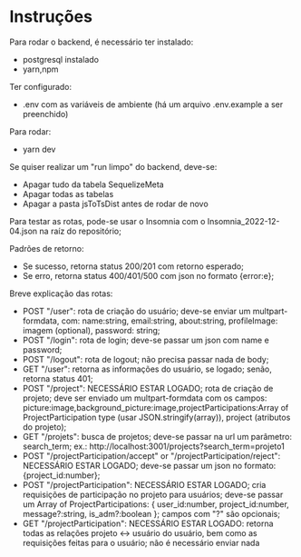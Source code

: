 # Instruções

Para rodar o backend, é necessário ter instalado:
- postgresql instalado
- yarn,npm

Ter configurado:
- .env com as variáveis de ambiente (há um arquivo .env.example a ser preenchido)

Para rodar:
- yarn dev

Se quiser realizar um "run limpo" do backend, deve-se:
- Apagar tudo da tabela SequelizeMeta
- Apagar todas as tabelas
- Apagar a pasta jsToTsDist antes de rodar de novo

Para testar as rotas, pode-se usar o Insomnia com o Insomnia_2022-12-04.json na raíz do repositório;

Padrões de retorno:
- Se sucesso, retorna status 200/201 com retorno esperado;
- Se erro, retorna status 400/401/500 com json no formato {error:e};

Breve explicação das rotas:
- POST "/user": rota de criação do usuário; deve-se enviar um multpart-formdata, com: name:string, email:string, about:string, profileImage: imagem (optional), password: string;
- POST "/login": rota de login; deve-se passar um json com name e password;
- POST "/logout": rota de logout; não precisa passar nada de body;
- GET "/user": retorna as informações do usuário, se logado; senão, retorna status 401;
- POST "/project": NECESSÁRIO ESTAR LOGADO; rota de criação de projeto; deve ser enviado um multpart-formdata com os campos: picture:image,background_picture:image,projectParticipations:Array of ProjectParticipation type (usar JSON.stringify(array)), project (atributos do projeto);
- GET "/projets": busca de projetos; deve-se passar na url um parâmetro: search_term; ex.: http://localhost:3001/projects?search_term=projeto1
- POST "/projectParticipation/accept" or "/projectParticipation/reject": NECESSÁRIO ESTAR LOGADO; deve-se passar um json no formato: {project_id:number};
- POST "/projectParticipation": NECESSÁRIO ESTAR LOGADO; cria requisições de participação no projeto para usuários; deve-se passar um Array of ProjectParticipations: {
  user_id:number,
  project_id:number,
  message?:string,
  is_adm?:boolean
}; 
campos com "?" são opcionais;
- GET "/projectParticipation": NECESSÁRIO ESTAR LOGADO: retorna todas as relações projeto <-> usuário do usuário, bem como as requisições feitas para o usuário; não é necessário enviar nada


